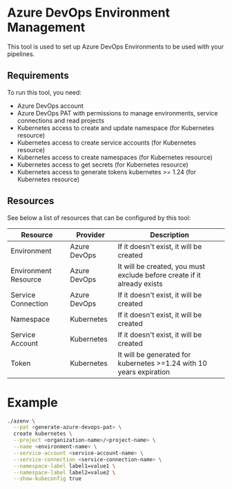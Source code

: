 # Azure DevOps Environment Management
This tool is used to set up Azure DevOps Environments to be used with your pipelines.

## Requirements
To run this tool, you need:
- Azure DevOps account
- Azure DevOps PAT with permissions to manage environments, service connections and read projects
- Kubernetes access to create and update namespace (for Kubernetes resource)
- Kubernetes access to create service accounts (for Kubernetes resource)
- Kubernetes access to create namespaces (for Kubernetes resource)
- Kubernetes access to get secrets (for Kubernetes resource)
- Kubernetes access to generate tokens kubernetes >= 1.24 (for Kubernetes resource)

## Resources
See below a list of resources that can be configured by this tool:

|Resource|Provider|Description|
|--------|--------|-----------|
|Environment|Azure DevOps|If it doesn't exist, it will be created|
|Environment Resource|Azure DevOps|It will be created, you must exclude before create if it already exists|
|Service Connection|Azure DevOps|If it doesn't exist, it will be created|
|Namespace|Kubernetes|If it doesn't exist, it will be created|
|Service Account|Kubernetes|If it doesn't exist, it will be created|
|Token|Kubernetes|It will be generated for kubernetes >=1.24 with 10 years expiration|

# Example

```sh
./azenv \
  --pat <generate-azure-devops-pat> \
  create kubernetes \
  --project <organization-name>/<project-name> \
  --name <environment-name> \
  --service-account <service-account-name> \
  --service-connection <service-connection-name> \
  --namespace-label label1=value1 \
  --namespace-label label2=value2 \
  --show-kubeconfig true
```
